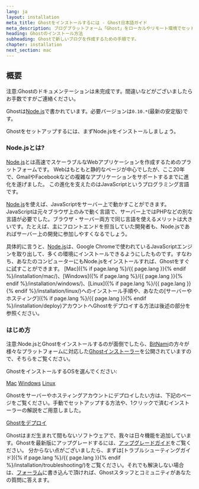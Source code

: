 ```yaml
---
lang: ja
layout: installation
meta_title: Ghostをインストールするには - Ghost日本語ガイド
meta_description: ブログプラットフォーム「Ghost」をローカルやリモート環境でセットアップするための手順です。
heading: Ghostのインストール方法
subheading: Ghostで新しいブログを作成するための手順です。
chapter: installation
next_section: mac
---
```


## 概要 <a id="overview"></a>

注意:Ghostのドキュメンテーションは未完成です。間違いなどがございましたらお手数ですがご連絡ください。

Ghostは[Node.js](http://nodejs.org)で書かれています。必要バージョンは`0.10.*`(最新の安定版)です。

Ghostをセットアップするには、まずNode.jsをインストールしましょう。

### Node.jsとは?

[Node.js](http://nodejs.org)とは高速でスケーラブルなWebアプリケーションを作成するためのプラットフォームです。
    Webはもともと静的なページが中心でしたが、ここ20年で、GmailやFacebookなどの複雑なアプリケーションをサポートするまでに進化を遂げました。
    この進化を支えたのはJavaScriptというプログラミング言語です。

[Node.js](http://nodejs.org)を使えば、JavaScriptをサーバー上で動かすことができます。JavaScriptは元々ブラウザ上のみで動く言語で、サーバー上ではPHPなどの別な言語が必要でした。ブラウザ・サーバー両方で同じ言語を使えるメリットは大きいです。たとえば、主にフロントエンドを担当していた開発者も、Node.jsであればサーバー上の開発に参加しやすくなるでしょう。

具体的に言うと、[Node.js](http://nodejs.org)は、Google Chromeで使われているJavaScriptエンジンを取り出して、多くの環境にインストールできるようにしたものです。すなわち、あなたのコンピューターにもNode.jsをインストールすれば、Ghostをすぐに試すことができます。
    [Mac]({% if page.lang %}/{{ page.lang }}{% endif %}/installation/mac/)、[Windows]({% if page.lang %}/{{ page.lang }}{% endif %}/installation/windows/)、[Linux]({% if page.lang %}/{{ page.lang }}{% endif %}/installation/linux/)へのインストール手順や、あなたの[サーバーやホスティング]({% if page.lang %}/{{ page.lang }}{% endif %}/installation/deploy)アカウントへGhostをデプロイする方法は後述の部分を参照ください。

### はじめ方

注意:Node.jsとGhostをインストールするのが面倒でしたら、[BitNami](http://bitnami.com/)の方々が様々なプラットフォームに対応した[Ghostインストーラー](http://bitnami.com/stack/ghost)を公開されていますので、そちらをご覧ください。

GhostをインストールするOSを選んでください:

<div class="text-center install-ghost">
    <a href="{% if page.lang %}/{{ page.lang }}{% endif %}/installation/mac/" class="btn btn-success btn-large">Mac</a>
    <a href="{% if page.lang %}/{{ page.lang }}{% endif %}/installation/windows/" class="btn btn-success btn-large">Windows</a>
    <a href="{% if page.lang %}/{{ page.lang }}{% endif %}/installation/linux/" class="btn btn-success btn-large">Linux</a>
</div>

Ghostをサーバーやホスティングアカウントにデプロイしたい方は、下記のページをご覧ください。手動でセットアップする方法や、1クリックで済むインストーラーの解説をご用意しました。

<div class="text-center install-ghost">
    <a href="{% if page.lang %}/{{ page.lang }}{% endif %}/installation/deploy/" class="btn btn-success btn-large">Ghostをデプロイ</a>
</div>

Ghostはまだ生まれて間もないソフトウェアで、我々は日々機能を追加しています。Ghostを最新版にアップグレードするには、[アップグレードガイド](/installation/upgrading/)をご覧ください。
    分からない点がございましたら、まずは[トラブルシューティングガイド]({% if page.lang %}/{{ page.lang }}{% endif %}/installation/troubleshooting/)をご覧ください。それでも解決しない場合は、[フォーラム](http://ghost.org/forum)に書き込んで頂ければ、Ghostスタッフとコミュニティがあなたの質問に答えます。
